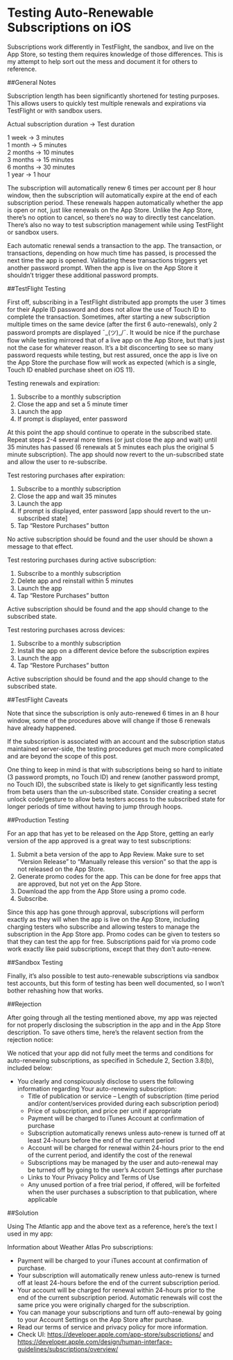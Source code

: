 # Testing Auto-Renewable Subscriptions on iOS

Subscriptions work differently in TestFlight, the sandbox, and live on the App Store, so testing them requires knowledge of those differences. This is my attempt to help sort out the mess and document it for others to reference. 

##General Notes

Subscription length has been significantly shortened for testing purposes. This allows users to quickly test multiple renewals and expirations via TestFlight or with sandbox users.

Actual subscription duration -> Test duration

1 week -> 3 minutes  
1 month -> 5 minutes  
2 months -> 10 minutes  
3 months -> 15 minutes  
6 months -> 30 minutes  
1 year -> 1 hour  

The subscription will automatically renew 6 times per account per 8 hour window, then the subscription will automatically expire at the end of each subscription period. These renewals happen automatically whether the app is open or not, just like renewals on the App Store. Unlike the App Store, there’s no option to cancel, so there’s no way to directly test cancelation. There’s also no way to test subscription management while using TestFlight or sandbox users.

Each automatic renewal sends a transaction to the app. The transaction, or transactions, depending on how much time has passed, is processed the next time the app is opened. Validating these transactions triggers yet another password prompt. When the app is live on the App Store it shouldn’t trigger these additional password prompts.

##TestFlight Testing

First off, subscribing in a TestFlight distributed app prompts the user 3 times for their Apple ID password and does not allow the use of Touch ID to complete the transaction. Sometimes, after starting a new subscription multiple times on the same device (after the first 6 auto-renewals), only 2 password prompts are displayed ¯\_(ツ)_/¯. It would be nice if the purchase flow while testing mirrored that of a live app on the App Store, but that’s just not the case for whatever reason. It’s a bit disconcerting to see so many password requests while testing, but rest assured, once the app is live on the App Store the purchase flow will work as expected (which is a single, Touch ID enabled purchase sheet on iOS 11).

Testing renewals and expiration:

1. Subscribe to a monthly subscription
2. Close the app and set a 5 minute timer
3. Launch the app
4. If prompt is displayed, enter password

At this point the app should continue to operate in the subscribed state. Repeat steps 2-4 several more times (or just close the app and wait) until 35 minutes has passed (6 renewals at 5 minutes each plus the original 5 minute subscription). The app should now revert to the un-subscribed state and allow the user to re-subscribe.

Test restoring purchases after expiration:

1. Subscribe to a monthly subscription
2. Close the app and wait 35 minutes
3. Launch the app
4. If prompt is displayed, enter password
[app should revert to the un-subscribed state]
5. Tap “Restore Purchases” button

No active subscription should be found and the user should be shown a message to that effect.

Test restoring purchases during active subscription:

1. Subscribe to a monthly subscription
2. Delete app and reinstall within 5 minutes
3. Launch the app
4. Tap “Restore Purchases” button

Active subscription should be found and the app should change to the subscribed state.

Test restoring purchases across devices:

1. Subscribe to a monthly subscription
2. Install the app on a different device before the subscription expires
3. Launch the app
4. Tap “Restore Purchases” button

Active subscription should be found and the app should change to the subscribed state.

##TestFlight Caveats

Note that since the subscription is only auto-renewed 6 times in an 8 hour window, some of the procedures above will change if those 6 renewals have already happened.

If the subscription is associated with an account and the subscription status maintained server-side, the testing procedures get much more complicated and are beyond the scope of this post.

One thing to keep in mind is that with subscriptions being so hard to initiate (3 password prompts, no Touch ID) and renew (another password prompt, no Touch ID), the subscribed state is likely to get significantly less testing from beta users than the un-subscribed state. Consider creating a secret unlock code/gesture to allow beta testers access to the subscribed state for longer periods of time without having to jump through hoops.

##Production Testing

For an app that has yet to be released on the App Store, getting an early version of the app approved is a great way to test subscriptions:

1. Submit a beta version of the app to App Review. Make sure to set “Version Release” to “Manually release this version” so that the app is not released on the App Store.
2. Generate promo codes for the app. This can be done for free apps that are approved, but not yet on the App Store.
3. Download the app from the App Store using a promo code.
4. Subscribe.

Since this app has gone through approval, subscriptions will perform exactly as they will when the app is live on the App Store, including charging testers who subscribe and allowing testers to manage the subscription in the App Store app. Promo codes can be given to testers so that they can test the app for free. Subscriptions paid for via promo code work exactly like paid subscriptions, except that they don’t auto-renew.

##Sandbox Testing

Finally, it’s also possible to test auto-renewable subscriptions via sandbox test accounts, but this form of testing has been well documented, so I won’t bother rehashing how that works.

##Rejection

After going through all the testing mentioned above, my app was rejected for not properly disclosing the subscription in the app and in the App Store description. To save others time, here’s the relavent section from the rejection notice:

We noticed that your app did not fully meet the terms and conditions for auto-renewing subscriptions, as specified in Schedule 2, Section 3.8(b), included below:

- You clearly and conspicuously disclose to users the following information regarding Your auto-renewing subscription:
    - Title of publication or service – Length of subscription (time period and/or content/services provided during each subscription period)   
    - Price of subscription, and price per unit if appropriate   
    - Payment will be charged to iTunes Account at confirmation of purchase   
    - Subscription automatically renews unless auto-renew is turned off at least 24-hours before the end of the current period   
    - Account will be charged for renewal within 24-hours prior to the end of the current period, and identify the cost of the renewal   
    - Subscriptions may be managed by the user and auto-renewal may be turned off by going to the user’s Account Settings after purchase   
    - Links to Your Privacy Policy and Terms of Use   
    - Any unused portion of a free trial period, if offered, will be forfeited when the user purchases a subscription to that publication, where applicable  

##Solution

Using The Atlantic app and the above text as a reference, here’s the text I used in my app:

Information about Weather Atlas Pro subscriptions:
- Payment will be charged to your iTunes account at confirmation of purchase.
- Your subscription will automatically renew unless auto-renew is turned off at least 24-hours before the end of the current subscription period.
- Your account will be charged for renewal within 24-hours prior to the end of the current subscription period. Automatic renewals will cost the same price you were originally charged for the subscription.
- You can manage your subscriptions and turn off auto-renewal by going to your Account Settings on the App Store after purchase.
- Read our terms of service and privacy policy for more information.
- Check UI: https://developer.apple.com/app-store/subscriptions/    and 
            https://developer.apple.com/design/human-interface-guidelines/subscriptions/overview/
